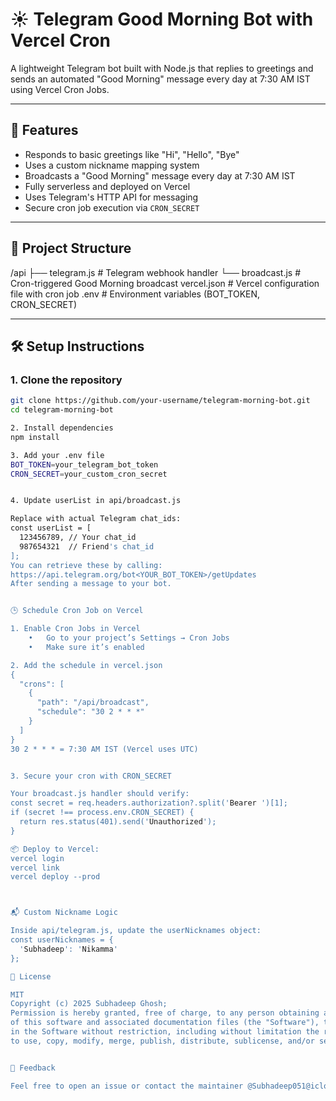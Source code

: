 # ☀️ Telegram Good Morning Bot with Vercel Cron

A lightweight Telegram bot built with Node.js that replies to greetings and sends an automated "Good Morning" message every day at 7:30 AM IST using Vercel Cron Jobs.

---

## 🚀 Features

- Responds to basic greetings like "Hi", "Hello", "Bye"
- Uses a custom nickname mapping system
- Broadcasts a "Good Morning" message every day at 7:30 AM IST
- Fully serverless and deployed on Vercel
- Uses Telegram's HTTP API for messaging
- Secure cron job execution via `CRON_SECRET`

---

## 📂 Project Structure
/api
├── telegram.js        # Telegram webhook handler
└── broadcast.js       # Cron-triggered Good Morning broadcast
vercel.json              # Vercel configuration file with cron job
.env                     # Environment variables (BOT_TOKEN, CRON_SECRET)

---

## 🛠️ Setup Instructions

### 1. Clone the repository
```bash
git clone https://github.com/your-username/telegram-morning-bot.git
cd telegram-morning-bot

2. Install dependencies
npm install

3. Add your .env file
BOT_TOKEN=your_telegram_bot_token
CRON_SECRET=your_custom_cron_secret


4. Update userList in api/broadcast.js

Replace with actual Telegram chat_ids:
const userList = [
  123456789, // Your chat_id
  987654321  // Friend's chat_id
];
You can retrieve these by calling:
https://api.telegram.org/bot<YOUR_BOT_TOKEN>/getUpdates
After sending a message to your bot.


🕒 Schedule Cron Job on Vercel

1. Enable Cron Jobs in Vercel
	•	Go to your project’s Settings → Cron Jobs
	•	Make sure it’s enabled

2. Add the schedule in vercel.json
{
  "crons": [
    {
      "path": "/api/broadcast",
      "schedule": "30 2 * * *"
    }
  ]
}
30 2 * * * = 7:30 AM IST (Vercel uses UTC)


3. Secure your cron with CRON_SECRET

Your broadcast.js handler should verify:
const secret = req.headers.authorization?.split('Bearer ')[1];
if (secret !== process.env.CRON_SECRET) {
  return res.status(401).send('Unauthorized');
}

📦 Deploy to Vercel: 
vercel login
vercel link
vercel deploy --prod



📬 Custom Nickname Logic

Inside api/telegram.js, update the userNicknames object:
const userNicknames = {
  'Subhadeep': 'Nikamma'
};

📄 License

MIT
Copyright (c) 2025 Subhadeep Ghosh;
Permission is hereby granted, free of charge, to any person obtaining a copy
of this software and associated documentation files (the "Software"), to deal
in the Software without restriction, including without limitation the rights
to use, copy, modify, merge, publish, distribute, sublicense, and/or sell


💬 Feedback

Feel free to open an issue or contact the maintainer @Subhadeep051@icloud.com
